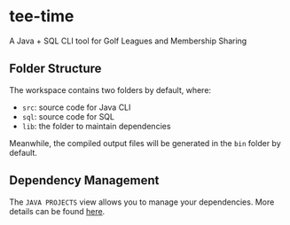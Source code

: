 # tee-time
A Java + SQL CLI tool for Golf Leagues and Membership Sharing

## Folder Structure

The workspace contains two folders by default, where:

- `src`: source code for Java CLI
- `sql`: source code for SQL
- `lib`: the folder to maintain dependencies

Meanwhile, the compiled output files will be generated in the `bin` folder by default.

## Dependency Management

The `JAVA PROJECTS` view allows you to manage your dependencies. More details can be found [here](https://github.com/microsoft/vscode-java-dependency#manage-dependencies).
